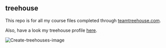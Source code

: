 ## treehouse

This repo is for all my course files completed through [teamtreehouse.com](https://teamtreehouse.com).

Also, have a look my treehouse profile [here](https://teamtreehouse.com/robinmckenzie3).

![Create-treehouses-image](https://user-images.githubusercontent.com/14231450/159251704-3e1c9cc1-672d-484b-b92b-de7bc55b3b2b.jpg)
